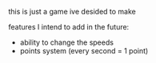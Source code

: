 this is just a game ive desided to make

features I intend to add in the future:

+ ability to change the speeds
+ points system (every second = 1 point)
